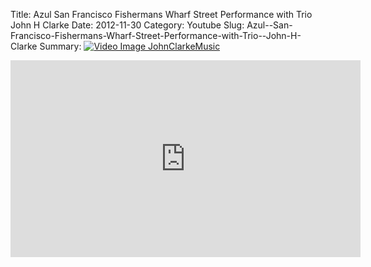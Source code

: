 Title: Azul  San Francisco Fishermans Wharf Street Performance with Trio  John H Clarke
Date: 2012-11-30
Category: Youtube
Slug: Azul--San-Francisco-Fishermans-Wharf-Street-Performance-with-Trio--John-H-Clarke
Summary: <a href="/Azul--San-Francisco-Fishermans-Wharf-Street-Performance-with-Trio--John-H-Clarke.html"><img src="https://i.ytimg.com/vi/uJB93SrthEo/hqdefault.jpg" alt="Video Image JohnClarkeMusic"></a>

<iframe width="560" height="315" src="https://www.youtube.com/embed/uJB93SrthEo" title="YouTube video player" frameborder="0" allow="accelerometer; autoplay; clipboard-write; encrypted-media; gyroscope; picture-in-picture" allowfullscreen></iframe>

